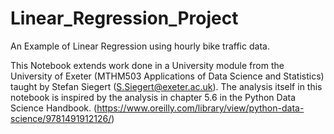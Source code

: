 # Linear_Regression_Project
 An Example of Linear Regression using hourly bike traffic data.

 This Notebook extends work done in a University module from the University of Exeter (MTHM503 Applications of Data Science and Statistics) taught by Stefan Siegert (S.Siegert@exeter.ac.uk). The analysis itself in this notebook is inspired by the analysis in chapter 5.6 in the Python Data Science Handbook. (https://www.oreilly.com/library/view/python-data-science/9781491912126/)
